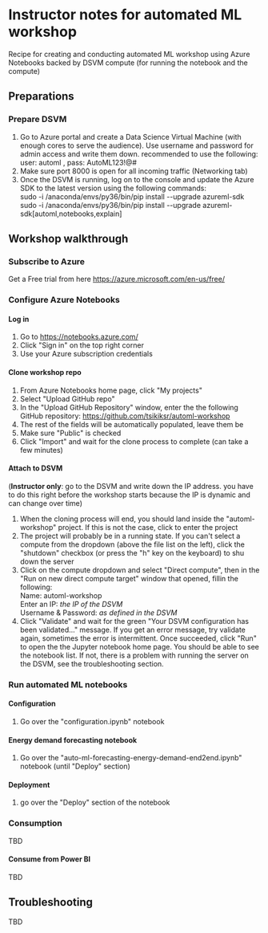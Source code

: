 # Instructor notes for automated ML workshop

Recipe for creating and conducting automated ML workshop using Azure Notebooks backed by DSVM compute (for running the notebook and the compute)

## Preparations

### Prepare DSVM

1. Go to Azure portal and create a Data Science Virtual Machine (with enough cores to serve the audience). Use username and password for admin access and write them down. recommended to use the following: user: automl , pass: AutoML123!@#
1. Make sure port 8000 is open for all incoming traffic (Networking tab)
1. Once the DSVM is running, log on to the console and update the Azure SDK to the latest version using the following commands:  
sudo -i /anaconda/envs/py36/bin/pip install --upgrade azureml-sdk
sudo -i /anaconda/envs/py36/bin/pip install --upgrade azureml-sdk[automl,notebooks,explain]

## Workshop walkthrough

### Subscribe to Azure

Get a Free trial from here https://azure.microsoft.com/en-us/free/ 

### Configure Azure Notebooks

#### Log in

1. Go to https://notebooks.azure.com/
1. Click "Sign in" on the top right corner
1. Use your Azure subscription credentials

#### Clone workshop repo

1. From Azure Notebooks home page, click "My projects"
1. Select "Upload GitHub repo"
1. In the "Upload GitHub Repository" window, enter the the following GitHub repository: https://github.com/tsikiksr/automl-workshop
1. The rest of the fields will be automatically populated, leave them be
1. Make sure "Public" is checked
1. Click "Import" and wait for the clone process to complete (can take a few minutes)

#### Attach to DSVM

(**Instructor only**: go to the DSVM and write down the IP address. you have to do this right before the workshop starts because the IP is dynamic and can change over time)

1. When the cloning process will end, you should land inside the "automl-workshop" project. If this is not the case, click to enter the project
1. The project will probably be in a running state. If you can't select a compute from the dropdown (above the file list on the left), click the "shutdown" checkbox (or press the "h" key on the keyboard) to shu down the server
1. Click on the compute dropdown and select "Direct compute", then in the "Run on new direct compute target" window that opened, fillin the following:  
    Name: automl-workshop  
    Enter an IP: *the IP of the DSVM*  
    Username & Password: *as defined in the DSVM*
1. Click "Validate" and wait for the green "Your DSVM configuration has been validated..." message. If you get an error message, try validate again, sometimes the error is intermittent. Once succeeded, click "Run" to open the the Jupyter notebook home page. You should be able to see the notebook list. If not, there is a problem with running the server on the DSVM, see the troubleshooting section.

### Run automated ML notebooks

#### Configuration

1. Go over the "configuration.ipynb" notebook

#### Energy demand forecasting notebook

1. Go over the "auto-ml-forecasting-energy-demand-end2end.ipynb" notebook (until "Deploy" section)

#### Deployment
1. go over the "Deploy" section of the notebook

### Consumption
TBD

#### Consume from Power BI
TBD

## Troubleshooting
TBD
